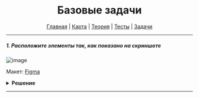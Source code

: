 <div align="center">

# Базовые задачи

[Главная](https://github.com/dollaween/junior-roadmap/)
|
[Карта](/roadmap/README.md)
|
[Теория](/theory/README.md)
|
[Тесты](/tests/README.md)
|
[Задачи](/tasks/README.md)

</div>

---

##### 1. Расположите элементы так, как показано на скриншоте

![image](https://user-images.githubusercontent.com/48933270/122678812-fa804a80-d1f0-11eb-91ab-5906dd160045.png)

Макет: [Figma](https://www.figma.com/file/PnnS2RDlKkxS20vZGoKTRy/Examine?node-id=2%3A5)

<details><summary><b>Решение</b></summary>
<p>

```html

```

```css

```

</p>
</details>

---



